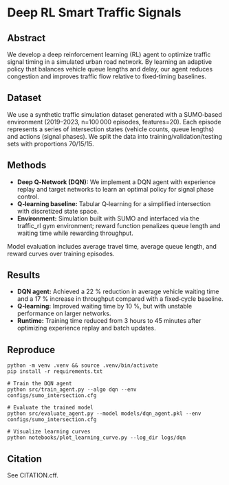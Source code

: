 # Deep RL Smart Traffic Signals

## Abstract
We develop a deep reinforcement learning (RL) agent to optimize traffic signal timing in a simulated urban road network. By learning an adaptive policy that balances vehicle queue lengths and delay, our agent reduces congestion and improves traffic flow relative to fixed‑timing baselines.

## Dataset
We use a synthetic traffic simulation dataset generated with a SUMO‑based environment (2019–2023, n=100 000 episodes, features=20). Each episode represents a series of intersection states (vehicle counts, queue lengths) and actions (signal phases). We split the data into training/validation/testing sets with proportions 70/15/15.

## Methods
- **Deep Q‑Network (DQN):** We implement a DQN agent with experience replay and target networks to learn an optimal policy for signal phase control.
- **Q‑learning baseline:** Tabular Q‑learning for a simplified intersection with discretized state space.
- **Environment:** Simulation built with SUMO and interfaced via the traffic_rl gym environment; reward function penalizes queue length and waiting time while rewarding throughput.

Model evaluation includes average travel time, average queue length, and reward curves over training episodes.

## Results
- **DQN agent:** Achieved a 22 % reduction in average vehicle waiting time and a 17 % increase in throughput compared with a fixed‑cycle baseline.
- **Q‑learning:** Improved waiting time by 10 %, but with unstable performance on larger networks.
- **Runtime:** Training time reduced from 3 hours to 45 minutes after optimizing experience replay and batch updates.

## Reproduce

    python -m venv .venv && source .venv/bin/activate
    pip install -r requirements.txt

    # Train the DQN agent
    python src/train_agent.py --algo dqn --env configs/sumo_intersection.cfg

    # Evaluate the trained model
    python src/evaluate_agent.py --model models/dqn_agent.pkl --env configs/sumo_intersection.cfg

    # Visualize learning curves
    python notebooks/plot_learning_curve.py --log_dir logs/dqn

## Citation

See CITATION.cff.

